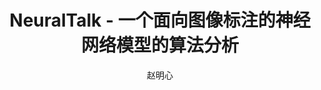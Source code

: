 ---
title: NeuralTalk - 一个面向图像标注的神经网络模型的算法分析
category: 神经网络
author: 赵明心
excerpt: |
  NeuralTalk是由斯坦福大学视觉实验室的Andrej Karpathy在2014年提出的一个神经网络模型，主要是面向图像标注任务，作用是输入一幅图像，模型输出一句对该图像的自然语言描述。这项成果在当时引起了不小的轰动。如今Andrej Karpathy已经成为了Tesla OpenAI的主管，本文现在就对大牛的作品进行一下解读。
#feature_text: |
  ## The Pot Still
#  The modern pot still is a descendant of the alembic, an earlier distillation device
#feature_image: "https://unsplash.it/1200/400?image=1048"
#image: "https://unsplash.it/1200/400?image=1048"
---